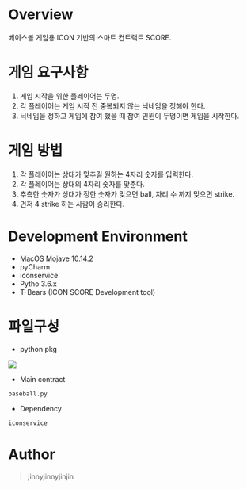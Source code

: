 # Overview
베이스볼 게임용 ICON 기반의 스마트 컨트랙트 SCORE. 

# 게임 요구사항
1. 게임 시작을 위한 플레이어는 두명.
2. 각 플레이어는 게임 시작 전 중복되지 않는 닉네임을 정해야 한다.
3. 닉네임을 정하고 게임에 참여 했을 때 참여 인원이 두명이면 게임을 시작한다.

# 게임 방법
1. 각 플레이어는 상대가 맞추길 원하는 4자리 숫자를 입력한다.
2. 각 플레이어는 상대의 4자리 숫자를 맞춘다.
3. 추측한 숫자가 상대가 정한 숫자가 맞으면 ball, 자리 수 까지 맞으면 strike.
4. 먼저 4 strike 하는 사람이 승리한다.

# Development Environment
* MacOS Mojave 10.14.2
* pyCharm
* iconservice
* Pytho 3.6.x
* T-Bears (ICON SCORE Development tool)

# 파일구성
* python pkg  

<img src="https://github.com/jinnyjinnyjinjin/smart-contracts/blob/master/Baseball/img/tree.png"></img>

* Main contract
```
baseball.py
```
* Dependency
```
iconservice
```
# Author
> jinnyjinnyjinjin
